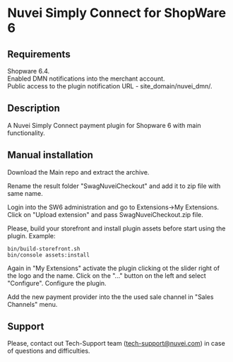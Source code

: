 # Nuvei Simply Connect for ShopWare 6

## Requirements
Shopware 6.4.  
Enabled DMN notifications into the merchant account.  
Public access to the plugin notification URL - site_domain/nuvei_dmn/.

## Description
A Nuvei Simply Connect payment plugin for Shopware 6 with main functionality.

## Manual installation
Download the Main repo and extract the archive.

Rename the result folder "SwagNuveiCheckout" and add it to zip file with same name.

Login into the SW6 administration and go to Extensions->My Extensions. Click on "Upload extension" and pass SwagNuveiCheckout.zip file.

Please, build your storefront and install plugin assets before start using the plugin. Example:

```
bin/build-storefront.sh
bin/console assets:install
```

Again in "My Extensions" activate the plugin clicking ot the slider right of the logo and the name. Click on the "..." button on the left and select "Configure". Configure the plugin.

Add the new payment provider into the the used sale channel in "Sales Channels" menu.

## Support
Please, contact out Tech-Support team (tech-support@nuvei.com) in case of questions and difficulties.
